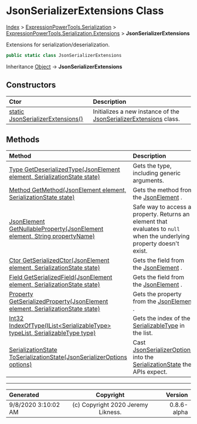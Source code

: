 ﻿# JsonSerializerExtensions Class

[Index](../index.md) > [ExpressionPowerTools.Serialization](ExpressionPowerTools.Serialization.a.md) > [ExpressionPowerTools.Serialization.Extensions](ExpressionPowerTools.Serialization.Extensions.n.md) > **JsonSerializerExtensions**

Extensions for serialization/deserialization.

```csharp
public static class JsonSerializerExtensions
```

Inheritance [Object](https://docs.microsoft.com/dotnet/api/system.object) → **JsonSerializerExtensions**

## Constructors

| Ctor | Description |
| :-- | :-- |
| [static JsonSerializerExtensions()](ExpressionPowerTools.Serialization.Extensions.JsonSerializerExtensions.ctor.md#static-jsonserializerextensions) | Initializes a new instance of the [JsonSerializerExtensions](ExpressionPowerTools.Serialization.Extensions.JsonSerializerExtensions.cs.md) class. |
## Methods

| Method | Description |
| :-- | :-- |
| [Type GetDeserializedType(JsonElement element, SerializationState state)](ExpressionPowerTools.Serialization.Extensions.JsonSerializerExtensions.GetDeserializedType.m.md) | Gets the type, including generic arguments. |
| [Method GetMethod(JsonElement element, SerializationState state)](ExpressionPowerTools.Serialization.Extensions.JsonSerializerExtensions.GetMethod.m.md) | Gets the method from the [JsonElement](https://docs.microsoft.com/dotnet/api/system.text.json.jsonelement) . |
| [JsonElement GetNullableProperty(JsonElement element, String propertyName)](ExpressionPowerTools.Serialization.Extensions.JsonSerializerExtensions.GetNullableProperty.m.md) | Safe way to access a property. Returns an element that evaluates to `null` when the underlying property doesn't exist. |
| [Ctor GetSerializedCtor(JsonElement element, SerializationState state)](ExpressionPowerTools.Serialization.Extensions.JsonSerializerExtensions.GetSerializedCtor.m.md) | Gets the field from the [JsonElement](https://docs.microsoft.com/dotnet/api/system.text.json.jsonelement) . |
| [Field GetSerializedField(JsonElement element, SerializationState state)](ExpressionPowerTools.Serialization.Extensions.JsonSerializerExtensions.GetSerializedField.m.md) | Gets the field from the [JsonElement](https://docs.microsoft.com/dotnet/api/system.text.json.jsonelement) . |
| [Property GetSerializedProperty(JsonElement element, SerializationState state)](ExpressionPowerTools.Serialization.Extensions.JsonSerializerExtensions.GetSerializedProperty.m.md) | Gets the property from the [JsonElement](https://docs.microsoft.com/dotnet/api/system.text.json.jsonelement) . |
| [Int32 IndexOfType(IList&lt;SerializableType> typeList, SerializableType type)](ExpressionPowerTools.Serialization.Extensions.JsonSerializerExtensions.IndexOfType.m.md) | Gets the index of the [SerializableType](ExpressionPowerTools.Serialization.Serializers.SerializableType.cs.md) in the list. |
| [SerializationState ToSerializationState(JsonSerializerOptions options)](ExpressionPowerTools.Serialization.Extensions.JsonSerializerExtensions.ToSerializationState.m.md) | Cast [JsonSerializerOptions](https://docs.microsoft.com/dotnet/api/system.text.json.jsonserializeroptions) into the [SerializationState](ExpressionPowerTools.Serialization.Serializers.SerializationState.cs.md) the APIs expect. |

---

| Generated | Copyright | Version |
| :-- | :-: | --: |
| 9/8/2020 3:10:02 AM | (c) Copyright 2020 Jeremy Likness. | 0.8.6-alpha |
